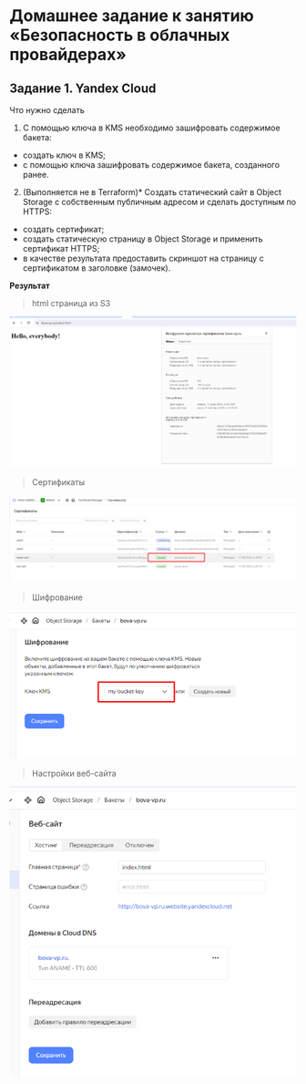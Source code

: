 # Домашнее задание к занятию «Безопасность в облачных провайдерах»


## Задание 1. Yandex Cloud

Что нужно сделать

1. С помощью ключа в KMS необходимо зашифровать содержимое бакета:
* создать ключ в KMS;
* с помощью ключа зашифровать содержимое бакета, созданного ранее.
2. (Выполняется не в Terraform)* Создать статический сайт в Object Storage c собственным публичным адресом и сделать доступным по HTTPS:
* создать сертификат;
* создать статическую страницу в Object Storage и применить сертификат HTTPS;
* в качестве результата предоставить скриншот на страницу с сертификатом в заголовке (замочек).



**Результат**

> html страница из S3

![clopro3-task1-1](./home_work/clopro_03/screenshots/Screenshot_1.png)

> Сертификаты

![clopro3-task1-2](./home_work/clopro_03/screenshots/Screenshot_2.png)

> Шифрование

![clopro3-task1-3](./home_work/clopro_03/screenshots/Screenshot_3.png)

> Настройки веб-сайта

![clopro3-task1-4](./home_work/clopro_03/screenshots/Screenshot_4.png)
